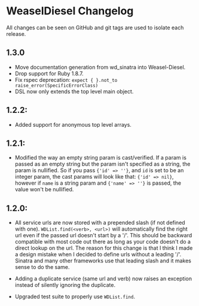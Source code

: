 # WeaselDiesel Changelog

All changes can be seen on GitHub and git tags are used to isolate each
release.

## 1.3.0
* Move documentation generation from wd_sinatra into Weasel-Diesel.
* Drop support for Ruby 1.8.7.
* Fix rspec deprecation: `expect { }.not_to raise_error(SpecificErrorClass)`
* DSL now only extends the top level main object.

## 1.2.2:
* Added support for anonymous top level arrays.

## 1.2.1:

* Modified the way an empty string param is cast/verified. If a param is
passed as an empty string but the param isn't specified as a string, the
param is nullified. So if you pass `{'id' => ''}`, and `id` is set to be
an integer param, the cast params will look like that: `{'id' => nil}`,
however if `name` is a string param and `{'name' => ''}` is passed, the
value won't be nullified.

## 1.2.0:

* All service urls are now stored with a prepended slash (if not defined
  with one). `WDList.find(<verb>, <url>)` will automatically find the
right url even if the passed url doesn't start by a '/'. This should be
backward compatible with most code out there as long as your code
doesn't do a direct lookup on the url.
The reason for this change is that I think I made a design mistake when
I decided to define urls without a leading '/'. Sinatra and many other
frameworks use that leading slash and it makes sense to do the same.

* Adding a duplicate service (same url and verb) now raises an exception
  instead of silently ignoring the duplicate.

* Upgraded test suite to properly use `WDList.find`.
